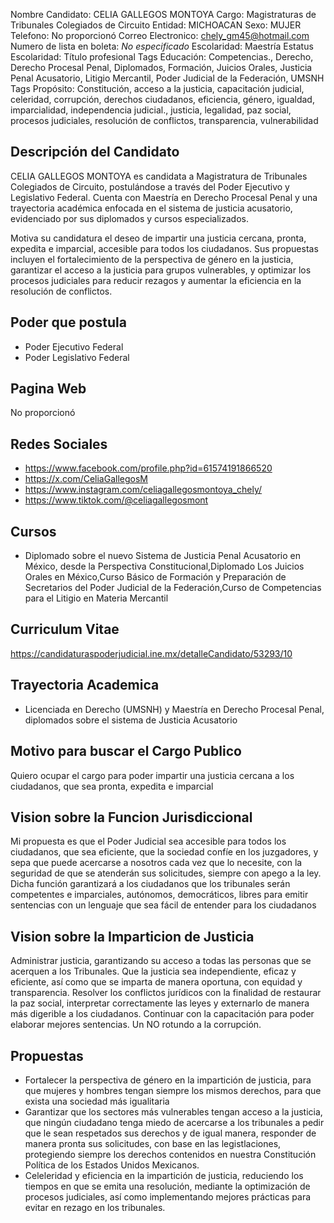 Nombre Candidato: CELIA GALLEGOS MONTOYA
Cargo: Magistraturas de Tribunales Colegiados de Circuito
Entidad: MICHOACAN
Sexo: MUJER
Telefono: No proporcionó
Correo Electronico: chely_gm45@hotmail.com
Numero de lista en boleta: *No especificado*
Escolaridad: Maestría
Estatus Escolaridad: Título profesional
Tags Educación: Competencias., Derecho, Derecho Procesal Penal, Diplomados, Formación, Juicios Orales, Justicia Penal Acusatorio, Litigio Mercantil, Poder Judicial de la Federación, UMSNH
Tags Propósito: Constitución, acceso a la justicia, capacitación judicial, celeridad, corrupción, derechos ciudadanos, eficiencia, género, igualdad, imparcialidad, independencia judicial., justicia, legalidad, paz social, procesos judiciales, resolución de conflictos, transparencia, vulnerabilidad


## Descripción del Candidato 

CELIA GALLEGOS MONTOYA es candidata a Magistratura de Tribunales Colegiados de Circuito, postulándose a través del Poder Ejecutivo y Legislativo Federal. Cuenta con Maestría en Derecho Procesal Penal y una trayectoria académica enfocada en el sistema de justicia acusatorio, evidenciado por sus diplomados y cursos especializados. 

Motiva su candidatura el deseo de impartir una justicia cercana, pronta, expedita e imparcial, accesible para todos los ciudadanos. Sus propuestas incluyen el fortalecimiento de la perspectiva de género en la justicia, garantizar el acceso a la justicia para grupos vulnerables, y optimizar los procesos judiciales para reducir rezagos y aumentar la eficiencia en la resolución de conflictos.


## Poder que postula

- Poder Ejecutivo Federal
- Poder Legislativo Federal


## Pagina Web

No proporcionó


## Redes Sociales

- https://www.facebook.com/profile.php?id=61574191866520
- https://x.com/CeliaGallegosM
- https://www.instagram.com/celiagallegosmontoya_chely/
- https://www.tiktok.com/@celiagallegosmont


## Cursos

- Diplomado sobre el nuevo Sistema de Justicia Penal Acusatorio en México, desde la Perspectiva Constitucional,Diplomado Los Juicios Orales en México,Curso Básico de Formación y Preparación de Secretarios del Poder Judicial de la Federación,Curso de Competencias para el Litigio en Materia Mercantil


## Curriculum Vitae

https://candidaturaspoderjudicial.ine.mx/detalleCandidato/53293/10


## Trayectoria Academica

- Licenciada en Derecho (UMSNH) y Maestría en Derecho Procesal Penal, diplomados sobre el sistema de Justicia Acusatorio


## Motivo para buscar el Cargo Publico

Quiero ocupar el cargo para poder impartir una justicia cercana a los ciudadanos, que sea pronta, expedita e imparcial


## Vision sobre la Funcion Jurisdiccional

Mi propuesta es que el Poder Judicial sea accesible para todos los ciudadanos, que sea eficiente, que la sociedad confíe en los juzgadores, y sepa que puede acercarse a nosotros cada vez que lo necesite, con la seguridad de que se atenderán sus solicitudes, siempre con apego a la ley. Dicha función garantizará a los ciudadanos que los tribunales serán competentes e imparciales, autónomos, democráticos, libres para emitir sentencias con un lenguaje que sea fácil de entender para los ciudadanos


## Vision sobre la Imparticion de Justicia

Administrar justicia, garantizando su acceso a todas las personas que se acerquen a los Tribunales. Que la justicia sea independiente, eficaz y eficiente, así como que se imparta de manera oportuna, con equidad y transparencia. Resolver los conflictos jurídicos con la finalidad de restaurar la paz social, interpretar correctamente las leyes y externarlo de manera más digerible a los ciudadanos. Continuar con la capacitación para poder elaborar mejores sentencias. Un NO rotundo a la corrupción.


## Propuestas

- Fortalecer la perspectiva de género en la impartición de justicia, para que mujeres y hombres tengan siempre los mismos derechos, para que exista una sociedad más igualitaria
- Garantizar que los sectores más vulnerables tengan acceso a la justicia, que ningún ciudadano tenga miedo de acercarse a los tribunales a pedir que le sean respetados sus derechos y de igual manera, responder de manera pronta sus solicitudes, con base en las legistlaciones, protegiendo siempre los derechos contenidos en nuestra Constitución Política de los Estados Unidos Mexicanos.
- Celeleridad y eficiencia en la impartición de justicia, reduciendo los tiempos en que se emita una resolución, mediante la optimización de procesos judiciales, así como implementando mejores prácticas para evitar en rezago en los tribunales.

